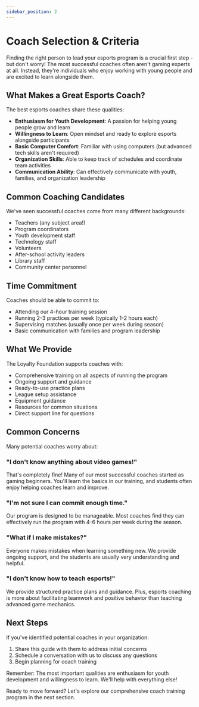 ```yaml
---
sidebar_position: 2
---
```


# Coach Selection & Criteria

Finding the right person to lead your esports program is a crucial first step - but don't worry! The most successful coaches often aren't gaming experts at all. Instead, they're individuals who enjoy working with young people and are excited to learn alongside them.

## What Makes a Great Esports Coach?

The best esports coaches share these qualities:

- **Enthusiasm for Youth Development**: A passion for helping young people grow and learn
- **Willingness to Learn**: Open mindset and ready to explore esports alongside participants
- **Basic Computer Comfort**: Familiar with using computers (but advanced tech skills aren't required)
- **Organization Skills**: Able to keep track of schedules and coordinate team activities
- **Communication Ability**: Can effectively communicate with youth, families, and organization leadership

## Common Coaching Candidates

We've seen successful coaches come from many different backgrounds:

- Teachers (any subject area!)
- Program coordinators
- Youth development staff
- Technology staff
- Volunteers
- After-school activity leaders
- Library staff
- Community center personnel

## Time Commitment

Coaches should be able to commit to:
- Attending our 4-hour training session
- Running 2-3 practices per week (typically 1-2 hours each)
- Supervising matches (usually once per week during season)
- Basic communication with families and program leadership

## What We Provide

The Loyalty Foundation supports coaches with:
- Comprehensive training on all aspects of running the program
- Ongoing support and guidance
- Ready-to-use practice plans
- League setup assistance
- Equipment guidance
- Resources for common situations
- Direct support line for questions

## Common Concerns

Many potential coaches worry about:

### "I don't know anything about video games!"
That's completely fine! Many of our most successful coaches started as gaming beginners. You'll learn the basics in our training, and students often enjoy helping coaches learn and improve.

### "I'm not sure I can commit enough time."
Our program is designed to be manageable. Most coaches find they can effectively run the program with 4-6 hours per week during the season.

### "What if I make mistakes?"
Everyone makes mistakes when learning something new. We provide ongoing support, and the students are usually very understanding and helpful.

### "I don't know how to teach esports!"
We provide structured practice plans and guidance. Plus, esports coaching is more about facilitating teamwork and positive behavior than teaching advanced game mechanics.

## Next Steps

If you've identified potential coaches in your organization:
1. Share this guide with them to address initial concerns
2. Schedule a conversation with us to discuss any questions
3. Begin planning for coach training

Remember: The most important qualities are enthusiasm for youth development and willingness to learn. We'll help with everything else!

Ready to move forward? Let's explore our comprehensive coach training program in the next section.